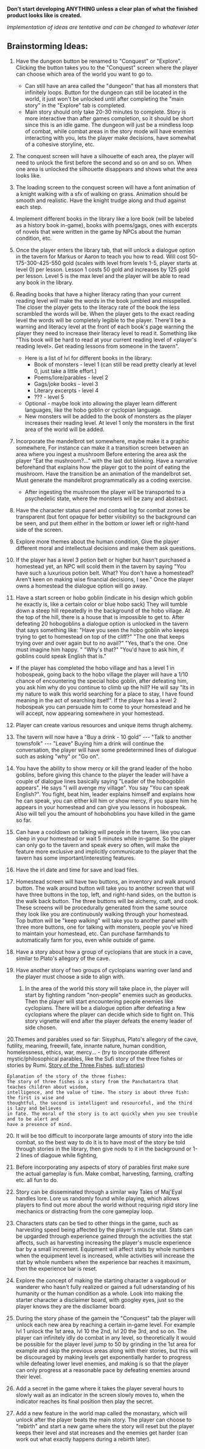 **Don't start developing ANYTHING unless a clear plan of what the finished product looks like is created.**

*Implementation of ideas are tentative and can be changed to whatever later*

## Brainstorming Ideas:
1. Have the dungeon button be renamed to "Conquest" or "Explore". Clicking the button takes you to the "Conquest" screen where the player can choose which area of the world you want to go to.
   - Can still have an area called the "dungeon" that has all monsters that infinitely loops. Button for the dungeon can still be located in the world, it just won't be unlocked until after completing the "main story" in the "Explore" tab is completed.
   - Main story should only take 20-30 minutes to complete. Story is more interactive than after games completion, so it should be short since this is an idle game. The dungeon will just be a mindless loop of combat, while combat areas in the story mode will have enemies interacting with you, lets the player make decisions, have somewhat of a cohesive storyline, etc.

2. The conquest screen will have a silhouette of each area, the player will need to unlock the first before the second and so on and so on. When one area is unlocked the silhouette disappears and shows what the area looks like.

3. The loading screen to the conquest screen will have a font animation of a knight walking with a sfx of walking on grass. Animation should be smooth and realistic. Have the knight trudge along and thud against each step.

4. Implement different books in the library like a lore book (will be labeled as a history book in-game), books with poems/gags, ones with excerpts of novels that were written in the game by NPCs about the human condition, etc.

5. Once the player enters the library tab, that will unlock a dialogue option in the tavern for Markus or Aaron to teach you how to read. Will cost 50-175-300-425-550 gold (scales with level from levels 1-5, player starts at level 0) per lesson. Lesson 1 costs 50 gold and increases by 125 gold per lesson. Level 5 is the max level and the player will be able to read any book in the library.

6. Reading books that have a higher literacy rating than your current reading level will make the words in the book jumbled and misspelled. The closer the player gets to the literacy rate of the book the less scrambled the words will be. When the player gets to the exact reading level the words will be completely legible to the player. There'll be a warning and literacy level at the front of each book's page warning the player they need to increase their literacy level to read it. Something like "This book will be hard to read at your current reading level of <player's reading level>. Get reading lessons from someone in the tavern".
   - Here is a list of lvl for different books in the library:
     - Book of monsters - level 1 (can still be read pretty clearly at level 0, just take a little effort.)
     - Poems/lore/parables - level 2
     - Gags/joke books - level 3
     - Literary excerpts - level 4
     - ??? - level 5
   - Optional - maybe look into allowing the player learn different languages, like the hobo goblin or cyclopian language.
   - New monsters will be added to the book of monsters as the player increases their reading level. At level 1 only the monsters in the first area of the world will be added. 

7. Incorporate the mandelbrot set somewhere, maybe make it a graphic somewhere, For instance can make it a transition screen between an area where you ingest a mushroom Before entering the area ask the player "Eat the mushroom?..." with the last dot blinking. Have a narrative beforehand that explains how the player got to the point of eating the mushroom. Have the transition be an animation of the mandelbrot set. Must generate the mandelbrot programmatically as a coding exercise.
   - After ingesting the mushroom the player will be transported to a psychedelic state, where the monsters will be zany and abstract.

8. Have the character status panel and combat log for combat zones be transparent (but font opaque for better visibility) so the background can be seen, and put them either in the bottom or lower left or right-hand side of the screen.

9. Explore more themes about the human condition, Give the player different moral and intellectual decisions and make them ask questions.

10. If the player has a level 3 potion belt or higher but hasn't purchased a homestead yet, an NPC will scold them in the tavern by saying "You have such a luxurious potion belt. What? You don't have a homestead? Aren't keen on making wise financial decisions, I see." Once the player owns a homestead the dialogue option will go away.

11. Have a start screen or hobo goblin (indicate in his design which goblin he exactly is, like a certain color or blue hobo sack) They will tumble down a steep hill repeatedly in the background of the hobo village. At the top of the hill, there is a house that is impossible to get to. After defeating 20 hobogoblins a dialogue option is unlocked in the tavern that says something like: "Have you seen the hobo goblin who keeps trying to get to homestead on top of the cliff?" "The one that keeps trying over and over again but to no avail?" "Yes, that's the one. One must imagine him happy. " "Why's that?" "You'd have to ask him, if goblins could speak English that is."
   - If the player has completed the hobo village and has a level 1 in hobospeak, going back to the hobo village the player will have a 1/10 chance of encountering the special hobo goblin, after defeating him, you ask him why do you continue to climb up the hill? He will say "Its in my nature to walk this world searching for a place to stay, I have found meaning in the act of searching itself". If the player has a level 2 hobospeak you can persuade him to come to your homestead and he will accept, now appearing somewhere in your homestead.

12. Player can create various resources and unique items thrugh alchemy. 

13. The tavern will now have a "Buy <NPC-name> a drink - 10 gold" --- "Talk to another townsfolk" --- "Leave" Buying him a drink will continue the conversation, the player will have some predetermined lines of dialogue such as asking "why" or "Go on".

14. You have the ability to show mercy or kill the grand leader of the hobo goblins, before giving this chance to the player the leader will have a couple of dialogue lines basically saying "Leader of the hobogoblin appears". He says "I will avenge my village". You say "You can speak English?". You fight, beat him, leader explains himself and explains how he can speak, you can either kill him or show mercy, if you spare him he appears in your homestead and can give you lessons in hobospeak. Also will tell you the amount of hobohoblins you have killed in the game so far.

15. Can have a cooldown on talking will people in the tavern, like you can sleep in your homestead or wait 5 minutes while in-game. So the player can only go to the tavern and speak every so often, will make the feature more exclusive and implicitly communicate to the player that the tavern has some important/interesting features.

16. Have the irl date and time for save and load files.

17. Homestead screen will have two buttons, an inventory and walk around button. The walk around button will take you to another screen that will have three buttons in the top, left, and right-hand sides, on the button is the walk back button. The three buttons will be alchemy, craft, and cook. These screens will be procedurally generated from the same source they look like you are continuously walking through your homestead. Top button will be "keep walking" will take you to another panel with three more buttons, one for talking with monsters, people you've hired to maintain your homestead, etc. Can purchase farmhands to automatically farm for you, even while outside of game. 

18. Have a story about how a group of cyclopians that are stuck in a cave, similar to Plato's allegory of the cave.

19. Have another story of two groups of cyclopians warring over land and the player must choose a side to align with.
	1. In the area of the world this story will take place in, the player will start by fighting random "non-people" enemies such as geoducks. Then the player will start encountering people enemies like cyclopians. There will be a dialogue option after defeating a few cyclopians where the player can decide which side to fight on. This story vignette will end after the player defeats the enemy leader of side chosen. 
           

20.Themes and parables used so far: Sisyphus, Plato's allegory of the cave, futility, meaning, freewill, fate, innante nature, human condition, homelessness, ethics, war, mercy... - (try to incorporate different mystic/philosophical parables, like the Sufi story of the three fishes or stories by Rumi. [Story of the Three Fishes](https://the.ismaili/portugal/two-sufi-tales-2). [sufi stories](https://riyaazqawwali.com/sufi-stories/))

   ```
   Eplanation of the story of the three fishes:
   The story of three fishes is a story from the Panchatantra that teaches children about wisdom, 
   intelligence, and the value of time. The story is about three fish: the first is wise and 
   thoughtful, the second is intelligent and resourceful, and the third is lazy and believes 
   in fate. The moral of the story is to act quickly when you see trouble and to be alert and
   have a presence of mind.
   ```
   
20. It will be too difficult to incorporate large amounts of story into the idle combat, so the best way to do it is to have most of the story be told through stories in the library, then give nods to it in the background or 1-2 lines of diagoue while fighting,
	
21. Before incorporating any aspects of story of parables first make sure the actual gameplay is fun. Make combat, harvesting, farming, crafting etc. all fun to do. 

22. Story can be disseminated through a similar way Tales of Maj'Eyal handles lore. Lore us randomly found while playing, which allows players to find out more about the world without requiring rigid story line mechanics or distracting from the core gameplay loop.

23. Characters stats can be tied to other things in the game, such as harvesting speed being affected by the player's muscle stat. Stats can be upgarded through experience gained through the activities the stat affects, such as harvesting increasing the player's muscle experience bar by a small increment. Equipment will affect stats by whole numbers when the equipment level is increased, while activities will increase the stat by whole numbers when the experience bar reaches it maximum, then the experience bar is reset.

24. Explore the concept of making the starting character a vagaboud or wanderer who hasn't fully realized or gained a full udnerstanding of his humanity or the human condition as a whole. Look into making the starter character a disclaimer board, with googley eyes, just so the player knows they are the discliamer board.

25. During the story phase of the gamein the "Conquest" tab the player will unlock each new area by reaching a certain in-game level. For example lvl 1 unlock the 1st area, lvl 10 the 2nd, lvl 20 the 3rd, and so on. The player can infinitely idly do combat in any level, so theoretically it would be possible for the player level jump to 50 by grinding in the 1st area for example and skip the previous areas along with their stories, but this will be discouraged by making levels get exponentially harder to progress while defeating lower level enemies, and making is so that the player can only progress at a reasonable pace by defeating enemies around their level.

26. Add a secret in the game where it takes the player several hours to slowly wait as an indicator in the screen slowly moves to, when the indicator reaches its final position then play the secret.

27. Add a new feature in the world map called the monastary, which will unlock after the player beats the main story. The player can choose to "rebirth" and start a new game where the story will reset but the player keeps their level and stat increases and the enemies get harder (can work out what exactly happens during a rebirth later). 
